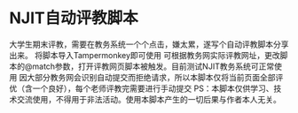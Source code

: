 # NJIT自动评教脚本
大学生期末评教，需要在教务系统一个个点击，嫌太累，遂写个自动评教脚本分享出来。
将脚本导入Tampermonkey即可使用
可根据教务网实际评教网址，更改脚本的@match参数，打开评教网页脚本被触发。目前测试NJIT教务系统可正常使用
因大部分教务网会识别自动提交而拒绝请求，所以本脚本仅将当前页面全部评优（含一个良好），每个老师评教完需要进行手动提交
PS：本脚本仅供学习、技术交流使用，不得用于非法活动。使用本脚本产生的一切后果与作者本人无关。
